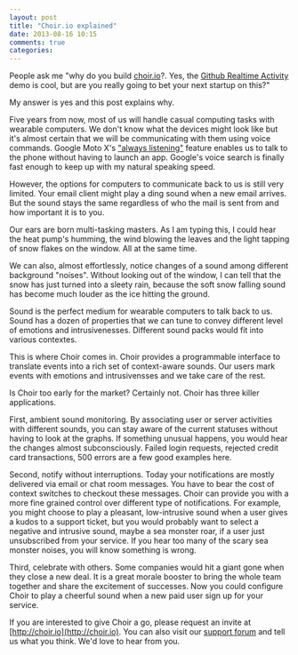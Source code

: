 ```yaml
---
layout: post
title: "Choir.io explained"
date: 2013-08-16 10:15
comments: true
categories: 
---
```


People ask me "why do you build [choir.io](http://choir.io)?. Yes,
the [Github Realtime Activity](http://choir.io/player/f9c750f2bedb0c0f) 
demo is cool, but are you really going to bet your next startup on this?" 

My answer is yes and this post explains why. 

Five years from now, most of us will handle
casual computing tasks with wearable computers.  We don't know what 
the devices might look like but it's almost certain that we will be 
communicating with them using voice commands.  Google Moto X's 
["always listening"](http://www.theverge.com/2013/7/14/4522054/moto-x-always-listening-voice-commands-new-notifications)
feature enables us to talk to the phone without having to launch an 
app. Google's voice search is finally fast enough to keep up with 
my natural speaking speed. 

However, the options for computers to communicate back to us 
is still very limited. Your email client might play a ding sound
when a new email arrives. But the sound stays the same regardless of who 
the mail is sent from and how important it is to you.  

Our ears are born multi-tasking masters. As I am
typing this, I could hear the heat pump's humming, 
the wind blowing the leaves and the light tapping of snow flakes on the 
window.  All at the same time. 

We can also, almost effortlessly, notice changes of a sound among 
different background "noises".  Without looking out of the window, I can tell 
that the snow has just turned into a sleety rain, because the soft snow
falling sound has become much louder as the ice hitting the ground. 

Sound is the perfect medium for wearable computers to talk back to us. 
Sound has a dozen of properties that we can tune to convey different 
level of emotions and intrusivenesses.  Different sound packs would fit 
into various contextes. 

This is where Choir comes in. Choir provides a programmable
interface to translate events into a rich set of context-aware sounds.
Our users mark events with emotions and intrusivensses and we take care of the
rest. 

Is Choir too early for the market? Certainly not. Choir has three 
killer applications. 

First, ambient sound monitoring. By associating user or server 
activities with different sounds, you can stay aware of the current statuses
without having to look at the graphs. If something unusual happens, you would
hear the changes almost subconsciously.  Failed login requests, rejected 
credit card transactions, 500 errors are a few good examples here. 

Second, notify without interruptions. Today your notifications are 
mostly delivered via email or chat room messages. You have to bear the cost
of context switches to checkout these messages.  Choir can provide you 
with a more fine grained control over different type of notifications. 
For example, you might choose to play a pleasant, low-intrusive sound
when a user gives a kudos to a support ticket, but you would probably want to
select a negative and intrusive sound, maybe a sea monster roar, if a 
user just unsubscribed from your service. If you hear too many of the 
scary sea monster noises, you will know something is wrong. 

Third, celebrate with others.  Some companies would hit a giant
gone when they close a new deal. It is a great morale booster to bring 
the whole team together and share the excitement of successes. 
Now you could configure Choir to play a cheerful sound when a new paid
user sign up for your service. 

If you are interested to give Choir a go, please request an invite at 
[http://choir.io](http://choir.io). You can also visit our [support
forum](http://choir.uservoice.com) and tell us what you think. 
We'd love to hear from you. 
